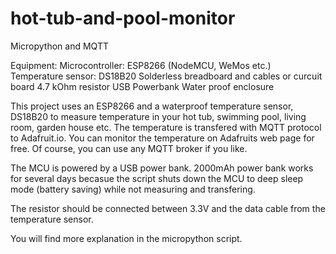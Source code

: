 # hot-tub-and-pool-monitor
Micropython and MQTT

Equipment:
Microcontroller: ESP8266 (NodeMCU, WeMos etc.)
Temperature sensor: DS18B20
Solderless breadboard and cables or curcuit board
4.7 kOhm resistor 
USB Powerbank
Water proof enclosure

This project uses an ESP8266 and a waterproof temperature sensor, DS18B20 to measure temperature in your hot tub, swimming pool, living room, garden house etc. The temperature is transfered with MQTT protocol to Adafruit.io. You can monitor the temperature on Adafruits web page for free. Of course, you can use any MQTT broker if you like.

The MCU is powered by a USB power bank. 2000mAh power bank works for several days becasue the script shuts down the MCU to deep sleep mode (battery saving) while not measuring and transfering.

The resistor should be connected between 3.3V and the data cable from the temperature sensor. 

You will find more explanation in the micropython script. 
